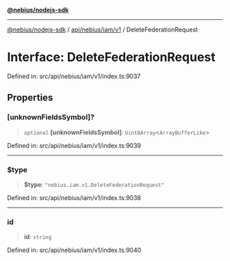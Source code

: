 [**@nebius/nodejs-sdk**](../../../../../README.md)

***

[@nebius/nodejs-sdk](../../../../../README.md) / [api/nebius/iam/v1](../README.md) / DeleteFederationRequest

# Interface: DeleteFederationRequest

Defined in: src/api/nebius/iam/v1/index.ts:9037

## Properties

### \[unknownFieldsSymbol\]?

> `optional` **\[unknownFieldsSymbol\]**: `Uint8Array`\<`ArrayBufferLike`\>

Defined in: src/api/nebius/iam/v1/index.ts:9039

***

### $type

> **$type**: `"nebius.iam.v1.DeleteFederationRequest"`

Defined in: src/api/nebius/iam/v1/index.ts:9038

***

### id

> **id**: `string`

Defined in: src/api/nebius/iam/v1/index.ts:9040
